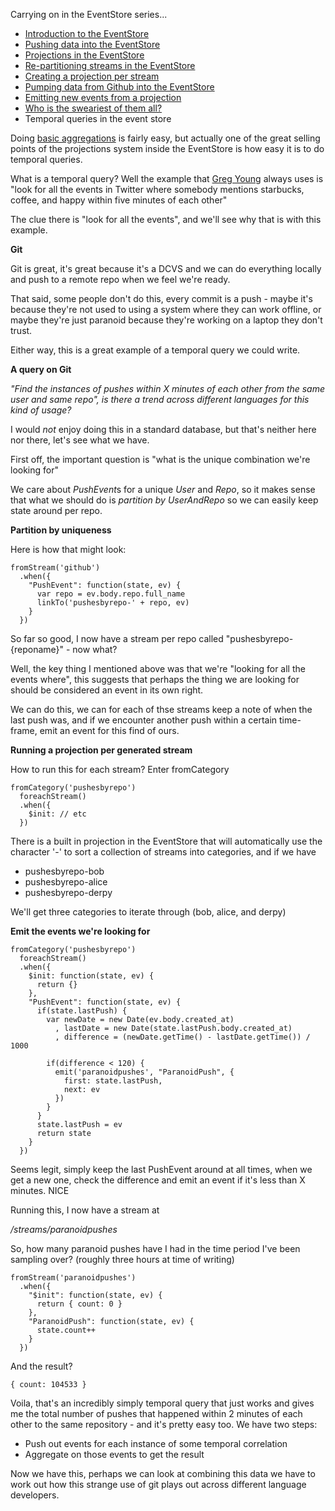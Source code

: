 Carrying on in the EventStore series...

- [Introduction to the EventStore](/entries/playing-with-the-eventstore.html)
- [Pushing data into the EventStore](/entries/pushing-data-into-streams-in-the-eventstore.html)
- [Projections in the EventStore](/entries/basic-projections-in-the-eventstore.html)
- [Re-partitioning streams in the EventStore](/entries/re-partitioning-streams-in-the-event-store-for-better-projections.html)
- [Creating a projection per stream](/entries/creating-a-projection-per-stream-in-the-eventstore.html)
- [Pumping data from Github into the EventStore](/entries/less-abstract,-pumping-data-from-github-into-the-eventstore.html)
- [Emitting new events from a projection](/entries/evented-github-adventure---emitting-commits-as-their-own-events.html)
- [Who is the sweariest of them all?](/entries/evented-github-adventure---who-writes-the-sweariest-commit-messages.html)
- Temporal queries in the event store

Doing [basic aggregations](/entries/evented-github-adventure---who-writes-the-sweariest-commit-messages.html) is fairly easy, but actually one of the great selling points of the projections system inside the EventStore is how easy it is to do temporal queries.

What is a temporal query? Well the example that [Greg Young](http://twitter.com/gregyoung) always uses is "look for all the events in Twitter where somebody mentions starbucks, coffee, and happy within five minutes of each other"

The clue there is "look for all the events", and we'll see why that is with this example.


**Git**

Git is great, it's great because it's a DCVS and we can do everything locally and push to a remote repo when we feel we're ready.

That said, some people don't do this, every commit is a push - maybe it's because they're not used to using a system where they can work offline, or maybe they're just paranoid because they're working on a laptop they don't trust.

Either way, this is a great example of a temporal query we could write.

**A query on Git**

*"Find the instances of pushes within X minutes of each other from the same user and same repo", is there a trend across different languages for this kind of usage?*

I would *not* enjoy doing this in a standard database, but that's neither here nor there, let's see what we have.

First off, the important question is "what is the unique combination we're looking for"

We care about *PushEvent*s for a unique *User* and *Repo*, so it makes sense that what we should do is *partition by UserAndRepo*  so we can easily keep state around per repo.

**Partition by uniqueness**

Here is how that might look:

    fromStream('github')
      .when({
        "PushEvent": function(state, ev) {
          var repo = ev.body.repo.full_name
          linkTo('pushesbyrepo-' + repo, ev)
        }
      })

So far so good, I now have a stream per repo called "pushesbyrepo-{reponame}" - now what?

Well, the key thing I mentioned above was that we're "looking for all the events where", this suggests that perhaps the thing we are looking for should be considered an event in its own right.

We can do this, we can for each of thse streams keep a note of when the last push was, and if we encounter another push within a certain time-frame, emit an event for this find of ours.

**Running a projection per generated stream**

How to run this for each stream? Enter fromCategory

    fromCategory('pushesbyrepo')
      foreachStream()
      .when({
        $init: // etc
      })

There is a built in projection in the EventStore that will automatically use the character '-' to sort a collection of streams into categories, and if we have

- pushesbyrepo-bob
- pushesbyrepo-alice
- pushesbyrepo-derpy

We'll get three categories to iterate through (bob, alice, and derpy)

**Emit the events we're looking for**

    fromCategory('pushesbyrepo')
      foreachStream()
      .when({
        $init: function(state, ev) {
          return {}
        },
        "PushEvent": function(state, ev) {
          if(state.lastPush) {
            var newDate = new Date(ev.body.created_at)
              , lastDate = new Date(state.lastPush.body.created_at)
              , difference = (newDate.getTime() - lastDate.getTime()) / 1000

            if(difference < 120) {
              emit('paranoidpushes', "ParanoidPush", {
                first: state.lastPush,
                next: ev
              })
            }
          }
          state.lastPush = ev
          return state
        }
      })

Seems legit, simply keep the last PushEvent around at all times, when we get a new one, check the difference and emit an event if it's less than X minutes. NICE

Running this, I now have a stream at 

*/streams/paranoidpushes* 

So, how many paranoid pushes have I had in the time period I've been sampling over? (roughly three hours at time of writing)


    fromStream('paranoidpushes')
      .when({
        "$init": function(state, ev) {
          return { count: 0 }
        },
        "ParanoidPush": function(state, ev) {
          state.count++
        }
      })

And the result?

    { count: 104533 }

Voila, that's an incredibly simply temporal query that just works and gives me the total number of pushes that happened within 2 minutes of each other to the same repository - and it's pretty easy too. We have two steps:

- Push out events for each instance of some temporal correlation
- Aggregate on those events to get the result

Now we have this, perhaps we can look at combining this data we have to work out how this strange use of git plays out across different language developers.

